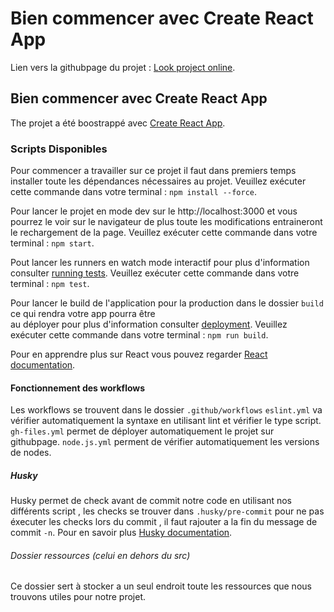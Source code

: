 # Bien commencer avec Create React App

Lien vers la githubpage du projet : [Look project online](https://anthoninhelias.github.io/qcmreactjs/).

## Bien commencer avec Create React App

The projet a été boostrappé avec  [Create React App](https://github.com/facebook/create-react-app).

### Scripts Disponibles

Pour commencer a travailler sur ce projet il faut dans premiers temps installer toute les dépendances nécessaires au projet.
Veuillez exécuter cette commande dans votre terminal : `npm install --force`.

Pour lancer le projet en mode dev sur le http://localhost:3000 et vous pourrez le voir sur le navigateur de plus toute
les modifications entraineront le rechargement de la page.
Veuillez exécuter cette commande dans votre terminal : `npm start`.

Pout lancer les runners en watch mode interactif pour plus d'information consulter [running tests](https://facebook.github.io/create-react-app/docs/running-tests).
Veuillez exécuter cette commande dans votre terminal : `npm test`.

Pour lancer le build de l'application pour la production dans le dossier `build` ce qui rendra votre app pourra être  
au déployer pour plus d'information consulter [deployment](https://facebook.github.io/create-react-app/docs/deployment).
Veuillez exécuter cette commande dans votre terminal : `npm run build`.


Pour en apprendre plus sur React vous pouvez regarder [React documentation](https://reactjs.org/).

#### Fonctionnement des workflows

Les workflows se trouvent dans le dossier `.github/workflows`
`eslint.yml` va vérifier automatiquement la syntaxe en utilisant lint et vérifier le type script.
`gh-files.yml` permet de déployer automatiquement le projet sur githubpage.
`node.js.yml` perment de vérifier automatiquement les versions de nodes.

##### Husky

Husky permet de check avant de commit notre code en utilisant nos différents script , les checks se trouver dans `.husky/pre-commit`
pour ne pas éxecuter les checks lors du commit , il faut rajouter a la fin du message de commit `-n`.
Pour en savoir plus [Husky documentation](https://typicode.github.io/husky/).

###### Dossier ressources (celui en dehors du src)

Ce dossier sert à stocker a un seul endroit toute les ressources que nous trouvons utiles pour notre projet.
